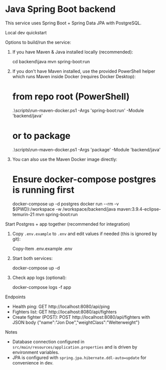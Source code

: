 # Java Spring Boot backend

This service uses Spring Boot + Spring Data JPA with PostgreSQL.

Local dev quickstart

Options to build/run the service:

1) If you have Maven & Java installed locally (recommended):

   cd backend\java
   mvn spring-boot:run

2) If you don't have Maven installed, use the provided PowerShell helper which runs Maven inside Docker (requires Docker Desktop):

   # from repo root (PowerShell)
   .\scripts\run-maven-docker.ps1 -Args 'spring-boot:run' -Module 'backend/java'

   # or to package
   .\scripts\run-maven-docker.ps1 -Args 'package' -Module 'backend/java'

3) You can also use the Maven Docker image directly:

   # Ensure docker-compose postgres is running first
   docker-compose up -d postgres
   docker run --rm -v ${PWD}:/workspace -w /workspace/backend/java maven:3.9.4-eclipse-temurin-21 mvn spring-boot:run

Start Postgres + app together (recommended for integration)

1. Copy `.env.example` to `.env` and edit values if needed (this is ignored by git):

   Copy-Item .env.example .env

2. Start both services:

   docker-compose up -d

3. Check app logs (optional):

   docker-compose logs -f app

Endpoints

   - Health ping: GET http://localhost:8080/api/ping
   - Fighters list: GET http://localhost:8080/api/fighters
   - Create fighter (POST): POST http://localhost:8080/api/fighters with JSON body {"name":"Jon Doe","weightClass":"Welterweight"}

Notes
- Database connection configured in `src/main/resources/application.properties` and is driven by environment variables.
- JPA is configured with `spring.jpa.hibernate.ddl-auto=update` for convenience in dev.
